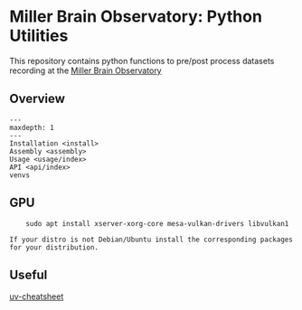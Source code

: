 # Miller Brain Observatory: Python Utilities

This repository contains python functions to pre/post process datasets recording at the [Miller Brain Observatory](https://mbo.rockefeller.edu)

## Overview

```{toctree}
---
maxdepth: 1
---
Installation <install>
Assembly <assembly>
Usage <usage/index>
API <api/index>
venvs
```

## GPU 

```{code-block} bash
    sudo apt install xserver-xorg-core mesa-vulkan-drivers libvulkan1
```

```{note}
If your distro is not Debian/Ubuntu install the corresponding packages for your distribution.
```

## Useful 

[uv-cheatsheet](https://www.saaspegasus.com/guides/uv-deep-dive/#cheatsheet-common-operations-in-uvs-workflows)
